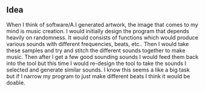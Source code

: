 ## Idea

When I think of software/A.I generated artwork, the image that comes to my mind is music creation. I would initially design the program that depends heavily on randomness. It would consists of functions which would produce various sounds with different frequencies, beats, etc.. Then I would take these samples and try and stitch the different sounds together to make music. Then after I get a few good sounding sounds I would feed them back into the tool but this time I would re-design the tool to take the sounds I selected and generate similar sounds.
I know this seems a like a big task but if I narrow my program to just make different beats I think it would be doable.
